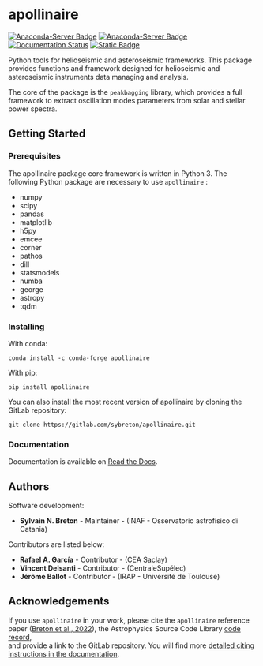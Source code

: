 # apollinaire

[![Anaconda-Server Badge](https://anaconda.org/conda-forge/apollinaire/badges/license.svg)](https://anaconda.org/conda-forge/apollinaire)
[![Anaconda-Server Badge](https://anaconda.org/conda-forge/apollinaire/badges/version.svg)](https://anaconda.org/conda-forge/apollinaire)
[![Documentation Status](https://readthedocs.org/projects/apollinaire/badge/?version=latest)](https://apollinaire.readthedocs.io/en/latest/?badge=latest)
[![Static Badge](https://img.shields.io/badge/reference-paper-orange)](https://www.aanda.org/articles/aa/abs/2022/07/aa43330-22/aa43330-22.html)

Python tools for helioseismic and asteroseismic frameworks.  This package
provides functions and framework designed for helioseismic and asteroseismic
instruments data managing and analysis.  

The core of the package is the ``peakbagging`` library, which provides a full
framework to extract oscillation modes parameters from solar and stellar power
spectra. 

## Getting Started

### Prerequisites

The apollinaire package core framework is written in Python 3.
The following Python package are necessary to use ``apollinaire`` : 
- numpy
- scipy
- pandas
- matplotlib
- h5py
- emcee
- corner
- pathos
- dill
- statsmodels
- numba
- george
- astropy
- tqdm

### Installing

With conda:

`conda install -c conda-forge apollinaire`

With pip:

`pip install apollinaire` 

You can also install the most recent version of apollinaire by cloning the GitLab repository:

`git clone https://gitlab.com/sybreton/apollinaire.git`

### Documentation

Documentation is available on [Read the Docs](https://apollinaire.readthedocs.io).

## Authors

Software development:

* **Sylvain N. Breton** - Maintainer - (INAF - Osservatorio astrofisico di Catania)

Contributors are listed below:

* **Rafael A. García** - Contributor - (CEA Saclay)
* **Vincent Delsanti** - Contributor - (CentraleSupélec)
* **Jérôme Ballot** - Contributor - (IRAP - Université de Toulouse)

## Acknowledgements 

If you use ``apollinaire`` in your work, please cite the ``apollinaire`` reference paper
([Breton et al., 2022](https://ui.adsabs.harvard.edu/abs/2022A%26A...663A.118B/abstract)),
the Astrophysics Source Code Library 
[code record](https://ascl.net/2306.022),  
and provide a link to the GitLab repository. You will find more [detailed citing instructions
in the documentation](https://apollinaire.readthedocs.io/en/latest/usage/citing_apollinaire.html). 
